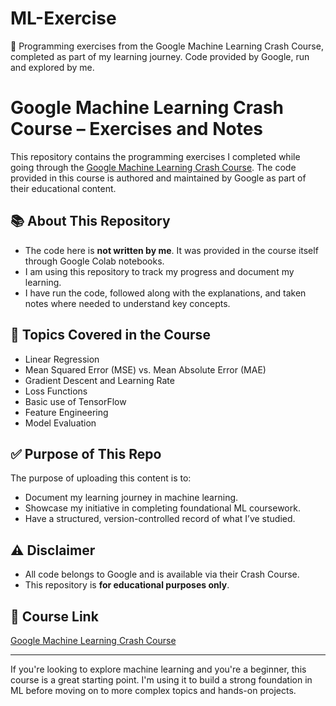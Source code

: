 # ML-Exercise
🧠 Programming exercises from the Google Machine Learning Crash Course, completed as part of my learning journey. Code provided by Google, run and explored by me.

# Google Machine Learning Crash Course – Exercises and Notes

This repository contains the programming exercises I completed while going through the [Google Machine Learning Crash Course](https://developers.google.com/machine-learning/crash-course). The code provided in this course is authored and maintained by Google as part of their educational content.

## 📚 About This Repository

- The code here is **not written by me**. It was provided in the course itself through Google Colab notebooks.
- I am using this repository to track my progress and document my learning.
- I have run the code, followed along with the explanations, and taken notes where needed to understand key concepts.

## 🧠 Topics Covered in the Course

- Linear Regression
- Mean Squared Error (MSE) vs. Mean Absolute Error (MAE)
- Gradient Descent and Learning Rate
- Loss Functions
- Basic use of TensorFlow
- Feature Engineering
- Model Evaluation

## ✅ Purpose of This Repo

The purpose of uploading this content is to:

- Document my learning journey in machine learning.
- Showcase my initiative in completing foundational ML coursework.
- Have a structured, version-controlled record of what I’ve studied.

## ⚠️ Disclaimer

- All code belongs to Google and is available via their Crash Course.
- This repository is **for educational purposes only**.

## 🔗 Course Link

[Google Machine Learning Crash Course](https://developers.google.com/machine-learning/crash-course)

---

If you're looking to explore machine learning and you're a beginner, this course is a great starting point. I'm using it to build a strong foundation in ML before moving on to more complex topics and hands-on projects.
